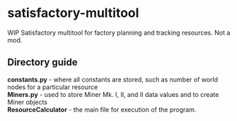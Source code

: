 # satisfactory-multitool
WIP Satisfactory multitool for factory planning and tracking resources. Not a mod.

## Directory guide
**constants.py** - where all constants are stored, such as number of world nodes for a particular resource <br/>
**Miners.py** - used to store Miner Mk. I, II, and II data values and to create Miner objects <br/>
**ResourceCalculator** - the main file for execution of the program.
